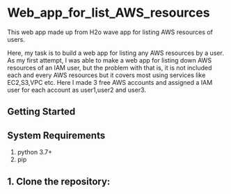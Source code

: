 # Web_app_for_list_AWS_resources
This web app made up from H2o wave app for listing AWS resources of users.

Here, my task is to build a web app for listing any AWS resources by a user. As my first attempt, I was able to make a web app for listing down AWS resources of an IAM user, but the problem with that is, it is not included each and every AWS resources but it covers most using services like EC2,S3,VPC etc.
Here I made 3 free AWS accounts and assigned a IAM user for each account as user1,user2 and user3.

## Getting Started

## System Requirements
1. python 3.7+
2. pip

## 1. Clone the repository:







